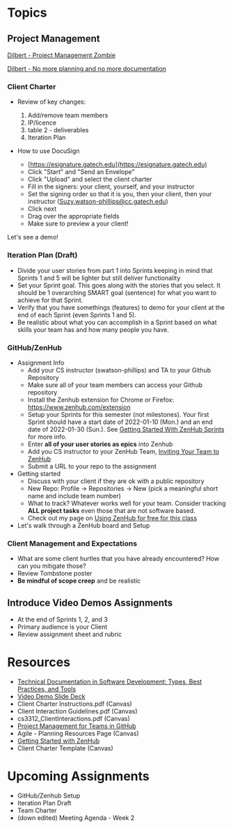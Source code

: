 # Topics
## Project Management
[Dilbert - Project Management Zombie](https://dilbert.com/strip/2006-02-11)

[Dilbert -  No more planning and no more documentation](https://dilbert.com/strip/2007-11-26)
### Client Charter
* Review of key changes:
    1. Add/remove team members
    2. IP/licence
    3. table 2 - deliverables
    4. Iteration Plan

* How to use DocuSign
    * [https://esignature.gatech.edu](https://esignature.gatech.edu)
    * Click "Start" and "Send an Envelope"
    * Click "Upload" and select the client charter
    * Fill in the signers: your client, yourself, and your instructor
    * Set the signing order so that it is you, then your client, then your instructor (Suzy.watson-phillips@cc.gatech.edu)
    * Click next
    * Drag over the appropriate fields
    * Make sure to preview a your client!

Let's see a demo!


### Iteration Plan (Draft)
* Divide your user stories from part 1 into Sprints keeping in mind that Sprints 1 and 5 will be lighter but still deliver functionality
* Set your Sprint goal. This goes along with the stories that you select. It should be 1 overarching SMART goal (sentence) for what you want to achieve for that Sprint.
* Verify that you have somethings (features) to demo for your client at the end of each Sprint (even Sprints 1 and 5).
* Be realistic about what you can accomplish in a Sprint based on what skills your team has and how many people you have.

### GitHub/ZenHub
* Assignment Info
    * Add your CS instructor (swatson-phillips) and TA to your Github Repository
    * Make sure all of your team members can access your Github repository
    * Install the Zenhub extension for Chrome or Firefox: https://www.zenhub.com/extension
    * Setup your Sprints for this semester (not milestones). Your first Sprint should have a start date of 2022-01-10 (Mon.) and an end date of 2022-01-30 (Sun.). See [Getting Started With ZenHub Sprints](https://help.zenhub.com/support/solutions/articles/43000616465-getting-started-with-zenhub-sprints) for more info.
    * Enter **all of your user stories as epics** into Zenhub
    * Add you CS instructor to your ZenHub Team, [Inviting Your Team to ZenHub](https://help.zenhub.com/support/solutions/articles/43000035792-inviting-your-team-to-zenhub)
    * Submit a URL to your repo to the assignment
* Getting started
    * Discuss with your client if they are ok with a public repository
    * New Repo: Profile -> Repositories -> New (pick a meaningful short name and include team number)
    * What to track? Whatever works well for your team. Consider tracking **ALL  project tasks** even those that are not software based.
    * Check out my page on [Using ZenHub for free for this class](https://github.com/swatson-phillips/GT-CS-3312-WP/blob/master/HowTos/Using%20Github%20and%20ZenHub%20for%20CS%203312.md)
*  Let's walk through a ZenHub board and Setup


### Client Management and Expectations
* What are some client hurtles that you have already encountered? How can you mitigate those?
* Review Tombstone poster
* **Be mindful of scope creep** and be realistic

## Introduce Video Demos Assignments
* At the end of Sprints 1, 2, and 3
* Primary audience is your Client
* Review assignment sheet and rubric

# Resources
* [Technical Documentation in Software Development: Types, Best Practices, and Tools](https://www.altexsoft.com/blog/business/technical-documentation-in-software-development-types-best-practices-and-tools/)
* [Video Demo Slide Deck](https://www.canva.com/design/DAEoggV5GWs/share/preview?token=bZQ7o1pfC_WX4gkcqRsyyA&role=EDITOR&utm_content=DAEoggV5GWs&utm_campaign=designshare&utm_medium=link&utm_source=sharebutton)
* Client Charter Instructions.pdf (Canvas)
* Client Interaction Guidelines.pdf (Canvas)
* cs3312_ClientInteractions.pdf (Canvas)
* [Project Management for Teams in GitHub](https://www.zenhub.com/ebooks/github-project-management)
* Agile - Planning Resources Page (Canvas)
* [Getting Started with ZenHub](https://help.zenhub.com/support/solutions/folders/43000553376)
* Client Charter Template (Canvas)

# Upcoming Assignments
* GitHub/Zenhub Setup
* Iteration Plan Draft
* Team Charter
* (down edited) Meeting Agenda - Week 2
